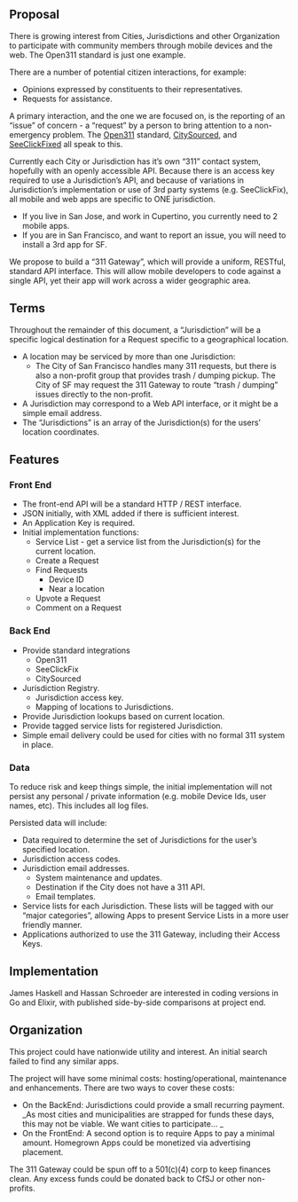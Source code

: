 
## Proposal  

There is growing interest from Cities, Jurisdictions and other Organization to participate with community members through mobile devices and the web.  The Open311 standard is just one example.  

There are a number of potential citizen interactions, for example: 

* Opinions expressed by constituents to their representatives.
* Requests for assistance.

A primary interaction, and the one we are focused on, is the reporting of an “issue” of concern - a “request” by a person to bring attention to a non-emergency problem.  The [Open311][1] standard, [CitySourced][2], and [SeeClickFixed][3] all speak to this.

Currently each City or Jurisdiction has it’s own “311” contact system, hopefully with an openly accessible API.  Because there is an access key required to use a Jurisdiction’s API, and because of variations in Jurisdiction’s implementation or use of 3rd party systems (e.g. SeeClickFix), all mobile and web apps are specific to ONE jurisdiction.

* If you live in San Jose, and work in Cupertino, you currently need to 2 mobile apps. 
* If you are in San Francisco, and want to report an issue, you will need to install a 3rd app for SF.

We propose to build a “311 Gateway”, which will provide a uniform, RESTful, standard API interface.  This will allow mobile developers to code against a single API, yet their app will work across a wider geographic area.  

## Terms

Throughout the remainder of this document, a “Jurisdiction” will be a specific logical destination for a Request specific to a geographical location.

* A location may be serviced by more than one Jurisdiction:
	* The City of San Francisco handles many 311 requests, but there is also a non-profit group that provides trash / dumping pickup.  The City of SF may request the 311 Gateway to route “trash / dumping” issues directly to the non-profit.
* A Jurisdiction may correspond to a Web API interface, or it might be a simple email address.
* The “Jurisdictions” is an array of the Jurisdiction(s) for the users’ location coordinates.

## Features

### Front End

* The front-end API will be a standard HTTP / REST interface.
* JSON initially, with XML added if there is sufficient interest.
* An Application Key is required.
* Initial implementation functions:
	* Service List - get a service list from the Jurisdiction(s) for the current location.
	* Create a Request
	* Find Requests
		* Device ID
		* Near a location
	* Upvote a Request
	* Comment on a Request

### Back End

* Provide standard integrations
	* Open311
	* SeeClickFix
	* CitySourced
* Jurisdiction Registry.
	* Jurisdiction access key.
	* Mapping of locations to Jurisdictions.
* Provide Jurisdiction lookups based on current location.
* Provide tagged service lists for registered Jurisdiction.
* Simple email delivery could be used for cities with no formal 311 system in place.

### Data

To reduce risk and keep things simple, the initial implementation will not persist any personal / private information (e.g. mobile Device Ids, user names, etc).  This includes all log files.

Persisted data will include:

* Data required to determine the set of Jurisdictions for the user’s specified location.
* Jurisdiction access codes.
* Jurisdiction email addresses.
	* System maintenance and updates.
	* Destination if the City does not have a 311 API.
	* Email templates.
* Service lists for each Jurisdiction.  These lists will be tagged with our “major categories”, allowing Apps to present Service Lists in a more user friendly manner.
* Applications authorized to use the 311 Gateway, including their Access Keys.

## Implementation

James Haskell and Hassan Schroeder are interested in coding versions in Go and Elixir, with published side-by-side comparisons at project end.

## Organization

This project could have nationwide utility and interest.  An initial search failed to find any similar apps.  

The project will have some minimal costs: hosting/operational, maintenance and enhancements.  There are two ways to cover these costs:  

* On the BackEnd: Jurisdictions could provide a small recurring payment.  _As most cities and municipalities are strapped for funds these days, this may not be viable.  We want cities to participate… _
* On the FrontEnd: A second option is to require Apps to pay a minimal amount.  Homegrown Apps could be monetized via advertising placement.

The 311 Gateway could be spun off to a 501(c)(4) corp to keep finances clean.  Any excess funds could be donated back to CfSJ or other non-profits.

[1]:	http://www.open311.org/
[2]:	http://www.citysourced.com/
[3]:	http://en.seeclickfix.com/